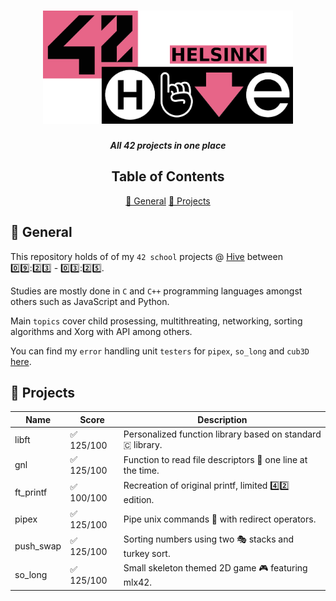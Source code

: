 <h1 align="center">
  <img src="assets/hive.png" alt="hive" width="400">
</h1>

<p align="center">
	<b><i>All 42 projects in one place </i></b><br>
</p>

<div align="center">

## Table of Contents
[📝 General](#-general)
[📌 Projects](#-projects)

</div>

## 📝 General

This repository holds of of my `42 school` projects @ [Hive](https://www.hive.fi/en/) between 0️⃣9️⃣:2️⃣3️⃣ - 0️⃣3️⃣:2️⃣5️⃣.

Studies are mostly done in `C` and `C++` programming languages amongst others such as JavaScript and Python.

Main `topics` cover child prosessing, multithreating, networking, sorting algorithms and Xorg with API among others.

You can find my `error` handling unit `testers` for `pipex`, `so_long` and `cub3D` [here](https://github.com/Jarnomer/42Testers).

## 📌 Projects

| Name   | Score                  | Description               |
|--------|------------------------|---------------------------|
| libft  | ✅ 125/100             | Personalized function library based on standard 🇨 library.      |
| gnl    | ✅ 125/100             | Function to read file descriptors 📖 one line at the time.   |
| ft_printf | ✅ 100/100          | Recreation of original printf, limited 4️⃣2️⃣ edition. |
| pipex  | ✅ 125/100             | Pipe unix commands 🐧 with redirect operators.  |
| push_swap  | ✅ 125/100         | Sorting numbers using two 🎭 stacks and turkey sort.  |
| so_long  | ✅ 125/100           | Small skeleton themed 2D game 🎮 featuring mlx42. |